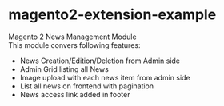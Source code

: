 # magento2-extension-example
Magento 2 News Management Module<br/>
This module convers following features:<br/>
<ul>
<li>News Creation/Edition/Deletion from Admin side</li>
<li>Admin Grid listing all News</li>
<li>Image upload with each news item from admin side</li>
<li>List all news on frontend with pagination</li>
<li>News access link added in footer</li>
</ul>
